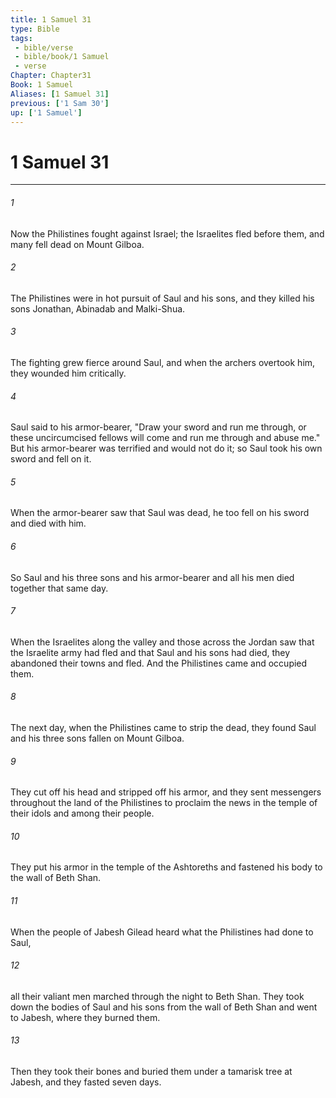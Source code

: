 ```yaml
---
title: 1 Samuel 31
type: Bible
tags:
 - bible/verse
 - bible/book/1 Samuel
 - verse
Chapter: Chapter31
Book: 1 Samuel
Aliases: [1 Samuel 31]
previous: ['1 Sam 30']
up: ['1 Samuel']
---
```

# 1 Samuel 31

***


###### 1 
Now the Philistines fought against Israel; the Israelites fled before them, and many fell dead on Mount Gilboa. 

###### 2 
The Philistines were in hot pursuit of Saul and his sons, and they killed his sons Jonathan, Abinadab and Malki-Shua. 

###### 3 
The fighting grew fierce around Saul, and when the archers overtook him, they wounded him critically. 

###### 4 
Saul said to his armor-bearer, "Draw your sword and run me through, or these uncircumcised fellows will come and run me through and abuse me." But his armor-bearer was terrified and would not do it; so Saul took his own sword and fell on it. 

###### 5 
When the armor-bearer saw that Saul was dead, he too fell on his sword and died with him. 

###### 6 
So Saul and his three sons and his armor-bearer and all his men died together that same day. 

###### 7 
When the Israelites along the valley and those across the Jordan saw that the Israelite army had fled and that Saul and his sons had died, they abandoned their towns and fled. And the Philistines came and occupied them. 

###### 8 
The next day, when the Philistines came to strip the dead, they found Saul and his three sons fallen on Mount Gilboa. 

###### 9 
They cut off his head and stripped off his armor, and they sent messengers throughout the land of the Philistines to proclaim the news in the temple of their idols and among their people. 

###### 10 
They put his armor in the temple of the Ashtoreths and fastened his body to the wall of Beth Shan. 

###### 11 
When the people of Jabesh Gilead heard what the Philistines had done to Saul, 

###### 12 
all their valiant men marched through the night to Beth Shan. They took down the bodies of Saul and his sons from the wall of Beth Shan and went to Jabesh, where they burned them. 

###### 13 
Then they took their bones and buried them under a tamarisk tree at Jabesh, and they fasted seven days. 
